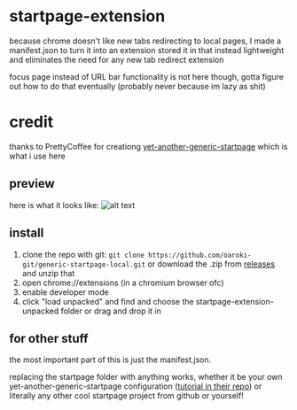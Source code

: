 # startpage-extension
because chrome doesn't like new tabs redirecting to local pages, I made a manifest.json to turn it into an extension stored it in that instead
lightweight and eliminates the need for any new tab redirect extension

focus page instead of URL bar functionality is not here though, gotta figure out how to do that eventually (probably never because im lazy as shit)

# credit
thanks to PrettyCoffee for creationg [yet-another-generic-startpage](https://github.com/PrettyCoffee/yet-another-generic-startpage) which is what i use here

## preview
here is what it looks like:
![alt text](https://github.com/oaroki-git/startpage-extension/blob/main/startpage.png)

## install
1. clone the repo with git: ```git clone https://github.com/oaroki-git/generic-startpage-local.git``` or download the .zip from [releases](https://github.com/oaroki-git/generic-startpage-local/releases/) and unzip that
3. open chrome://extensions (in a chromium browser ofc)
4. enable developer mode
5. click "load unpacked" and find and choose the startpage-extension-unpacked folder or drag and drop it in

## for other stuff
the most important part of this is just the manifest.json.

replacing the startpage folder with anything works, whether it be your own yet-another-generic-startpage configuration ([tutorial in their repo](https://github.com/PrettyCoffee/yet-another-generic-startpage)) or literally any other cool startpage project from github or yourself!
